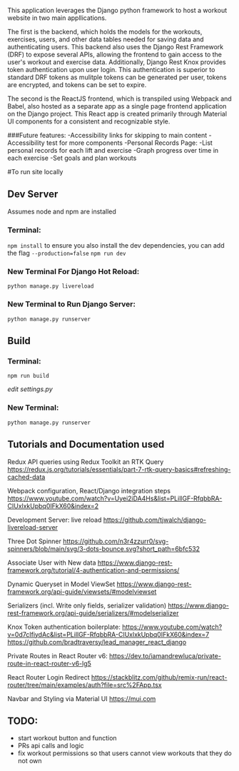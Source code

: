 This application leverages the Django python framework to host a workout website in two main appllications. 

The first is the backend, which holds the models for the workouts, exercises, users, and other data tables needed for saving data and authenticating users. This backend also uses the Django Rest Framework (DRF) to expose several APIs, allowing the frontend to gain access to the user's workout and exercise data. Additionally, Django Rest Knox provides token authentication upon user login. This authentication is superior to standard DRF tokens as mulitple tokens can be generated per user, tokens are encrypted, and tokens can be set to expire.

The second is the ReactJS frontend, which is transpiled using Webpack and Babel, also hosted as a separate app as a single page frontend application on the Django project. This React app is created primarily through Material UI components for a consistent and recognizable style.

###Future features:
-Accessibility links for skipping to main content
-Accessibility test for more components
-Personal Records Page:
    -List personal records for each lift and exercise
    -Graph progress over time in each exercise
    -Set goals and plan workouts

#To run site locally
## Dev Server
Assumes node and npm are installed
### Terminal:
`npm install`
to ensure you also install the dev dependencies, you can add the flag `--production=false`
`npm run dev`

### New Terminal For Django Hot Reload:
`python manage.py livereload`

### New Terminal to Run Django Server:
`python manage.py runserver`


## Build
### Terminal:
`npm run build`

*edit settings.py*

### New Terminal:
`python manage.py runserver`


## Tutorials and Documentation used
Redux API queries using Redux Toolkit an RTK Query
https://redux.js.org/tutorials/essentials/part-7-rtk-query-basics#refreshing-cached-data

Webpack configuration, React/Django integration steps
https://www.youtube.com/watch?v=Uyei2iDA4Hs&list=PLillGF-RfqbbRA-CIUxlxkUpbq0IFkX60&index=2

Development Server: live reload
https://github.com/tjwalch/django-livereload-server

Three Dot Spinner
https://github.com/n3r4zzurr0/svg-spinners/blob/main/svg/3-dots-bounce.svg?short_path=6bfc532

Associate User with New data
https://www.django-rest-framework.org/tutorial/4-authentication-and-permissions/

Dynamic Queryset in Model ViewSet
https://www.django-rest-framework.org/api-guide/viewsets/#modelviewset

Serializers (incl. Write only fields, serializer validation)
https://www.django-rest-framework.org/api-guide/serializers/#modelserializer

Knox Token authentication boilerplate:
https://www.youtube.com/watch?v=0d7cIfiydAc&list=PLillGF-RfqbbRA-CIUxlxkUpbq0IFkX60&index=7
https://github.com/bradtraversy/lead_manager_react_django

Private Routes in React Router v6:
https://dev.to/iamandrewluca/private-route-in-react-router-v6-lg5

React Router Login Redirect
https://stackblitz.com/github/remix-run/react-router/tree/main/examples/auth?file=src%2FApp.tsx

Navbar and Styling via Material UI
https://mui.com

## TODO:
- start workout button and function
- PRs api calls and logic
- fix workout permissions so that users cannot view workouts that they do not own
